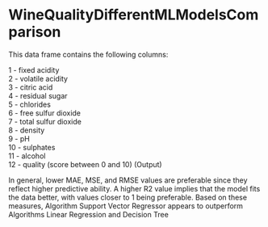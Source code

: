 # WineQualityDifferentMLModelsComparison 
This data frame contains the following columns:


1 - fixed acidity\
2 - volatile acidity\
3 - citric acid\
4 - residual sugar\
5 - chlorides\
6 - free sulfur dioxide\
7 - total sulfur dioxide\
8 - density\
9 - pH\
10 - sulphates\
11 - alcohol\
12 - quality (score between 0 and 10) (Output)











In general, lower MAE, MSE, and RMSE values are preferable since they reflect higher predictive ability. A higher R2 value implies that the model fits the data better, with values closer to 1 being preferable. Based on these measures, Algorithm Support Vector Regressor appears to outperform Algorithms Linear Regression and Decision Tree
